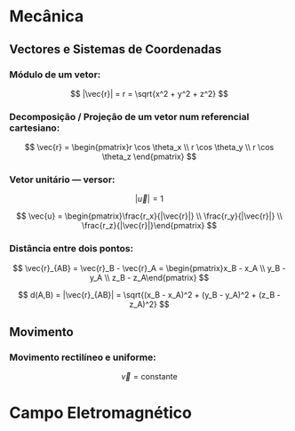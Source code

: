 # Mecânica

## Vectores e Sistemas de Coordenadas

### Módulo de um vetor:
$$
|\vec{r}| = r = \sqrt{x^2 + y^2 + z^2}
$$

### Decomposição / Projeção de um vetor num referencial cartesiano:
$$
\vec{r} = \begin{pmatrix}r \cos \theta_x \\
r \cos \theta_y \\
r \cos \theta_z \end{pmatrix}
$$

### Vetor unitário — versor:
$$
|\vec{u}| = 1
$$

$$
\vec{u} = \begin{pmatrix}\frac{r_x}{|\vec{r}|} \\
\frac{r_y}{|\vec{r}|} \\
\frac{r_z}{|\vec{r}|}\end{pmatrix}
$$

### Distância entre dois pontos:
$$
\vec{r}_{AB} = \vec{r}_B - \vec{r}_A = \begin{pmatrix}x_B - x_A \\
y_B - y_A \\
z_B - z_A\end{pmatrix}
$$

$$
d(A,B) = |\vec{r}_{AB}| = \sqrt{(x_B - x_A)^2 + (y_B - y_A)^2 + (z_B - z_A)^2}
$$

## Movimento

### Movimento rectilíneo e uniforme:
$$
\vec{v} = \text{constante}
$$

# Campo Eletromagnético
